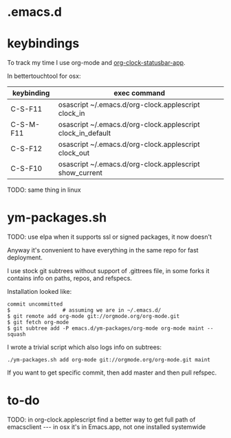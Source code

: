 .emacs.d
========

# keybindings

To track my time I use org-mode and [org-clock-statusbar-app](https://github.com/koddo/org-clock-statusbar-app).

In bettertouchtool for osx:

| keybinding | exec command |
| --- | --- |
| C-S-F11 | osascript ~/.emacs.d/org-clock.applescript clock_in |
| C-S-M-F11 | osascript ~/.emacs.d/org-clock.applescript clock_in_default |
| C-S-F12 | osascript ~/.emacs.d/org-clock.applescript clock_out |
| C-S-F10 | osascript ~/.emacs.d/org-clock.applescript show_current |

TODO: same thing in linux


# ym-packages.sh
TODO: use elpa when it supports ssl or signed packages, it now doesn't

Anyway it's convenient to have everything in the same repo for fast deployment.

I use stock git subtrees without support of .gittrees file, in some forks it contains info on paths, repos, and refspecs.

Installation looked like:
```
commit uncommitted
$                 # assuming we are in ~/.emacs.d/
$ git remote add org-mode git://orgmode.org/org-mode.git
$ git fetch org-mode
$ git subtree add -P emacs.d/ym-packages/org-mode org-mode maint --squash
```

I wrote a trivial script which also logs info on subtrees:
```
./ym-packages.sh add org-mode git://orgmode.org/org-mode.git maint
```

If you want to get specific commit, then add master and then pull refspec.



# to-do

TODO: in org-clock.applescript find a better way to get full path of emacsclient --- in osx it's in Emacs.app, not one installed systemwide

